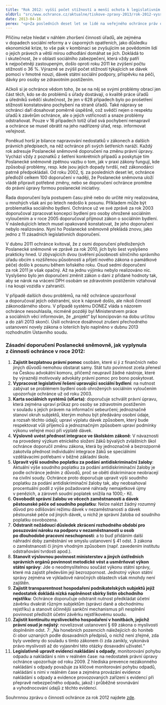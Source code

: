 ```yaml
---
title: "Rok 2012: vyšší počet stížností a menší ochota k legislativním změnám"
oldUrl: "src/www.ochrance.cz/aktualne/tiskove-zpravy-2013/rok-2012-vyssi-pocet-stiznosti-a-mensi-ochota-k-legislativnim-zmenam"
date: 2013-04-16
perex: "<p>Za posledních deset let se lidé na veřejného ochránce práv obrátili s 68 470 stížnostmi a podněty k šetření. Loňský rok drží z tohoto pohledu poněkud smutný primát. Počet stížností totiž meziročně vzrostl o pětinu na celkem 8641 podání.</p>"
---
```


<!-- imported from the old website -->

<p>Příčinu nelze hledat v náhlém zhoršení činnosti úřadů, ale zejména v dopadech sociální reformy a v úsporných opatřeních, jako důsledku ekonomické krize, to vše pak v kombinaci se zvyšujícím se povědomím lidí o jejich právech a větší mírou odhodlání domáhat se jich. Dokládá to i skutečnost, že v oblasti sociálního zabezpečení, která vždy patří k nejpočetněji zastoupeným, došlo oproti roku 2011 ke zvýšení počtu stížností o 36 %. Výrazně se zvýšil počet stížností týkajících se dávek pomoci v hmotné nouzi, dávek státní sociální podpory, příspěvku na péči, dávky pro osoby se zdravotním postižením.</p><p>Ačkoli si je ochránce vědom toho, že se na něj se svými problémy obrací jen část těch, kdo se do problémů s úřady dostávají, o kvalitě práce úřadů a úředníků svědčí skutečnost, že jen v 628 případech bylo po prošetření stížnosti konstatováno pochybení na straně úřadů. Také nápravy se ochránci daří dosahovat poměrně úspěšně, což svědčí nejen o respektu úřadů k závěrům ochránce, ale o jejich vstřícnosti a snaze problémy odstraňovat. Pouze v 16 případech totiž úřad svá pochybení nenapravil a ochránce se musel obrátit na jeho nadřízený úřad, resp. informovat veřejnost.</p><p>Poněkud horší je bilance napravování nedostatků v zákonech a dalších právních předpisech, na něž ochránce při svých šetřeních naráží. Každý rok adresuje Poslanecké sněmovně doporučení na změnu právní úpravy. Vychází vždy z poznatků z šetření konkrétních případů a poskytuje tím Poslanecké sněmovně zpětnou vazbu o tom, jak v praxi zákony fungují, kde způsobují problémy, resp. kde jsou jejich dopady tvrdší, než zákonodárci patrně předpokládali. Od roku 2002, tj. za posledních deset let, ochránce předložil celkem 100 doporučení v naději, že Poslanecké sněmovna uloží vládě připravit potřebné změny, nebo se doporučení ochránce promítne do právní úpravy formou poslanecké iniciativy. </p><p>Řada doporučení byla postupem času plně nebo do určité míry realizována, u mnohých však ani po letech nedošlo k posunu. Příkladem může být problematika sociálního bydlení. Ochránce už ve své zprávě za rok 2003 doporučoval zpracovat koncepci bydlení pro osoby ohrožené sociálním vyloučením a v roce 2005 doporučoval přijmout zákon o sociálním bydlení. V následujících letech musel opakovaně konstatovat, že jeho doporučení nebylo realizováno. Nyní ho Poslanecké sněmovně překládá znovu, jako jedno z 11 zásadních legislativních doporučení.</p><p>V dubnu 2011 ochránce kvitoval, že z osmi doporučení předložených Poslanecké sněmovně ve zprávě za rok 2010, jich bylo šest vyslyšeno prakticky hned. U zbývajících dvou (svěření působnosti silničního správního úřadu obcím s rozšířenou působností a přijetí nového zákona o památkové péče) došlo k posunu během loňského roku. Osud sedmi doporučení za rok 2011 je však opačný. Až na jednu výjimku nebylo realizováno nic. Vyslyšeno bylo jen doporučení změnit zákon o dani z přidané hodnoty tak, aby se nárok na vrácení DPH osobám se zdravotním postižením vztahoval i na koupi vozidla v zahraničí.</p><p>V případě dalších dvou problémů, na něž ochránce upozorňoval a doporučoval jejich odstranění, sice k nápravě došlo, ale nikoli činností zákonodárného sboru. V případě systému DONEZ vláda s názorem ochránce nesouhlasila, nicméně později byl Ministerstvem práce a sociálních věcí informován, že „projekt“ byl koncipován na dobu určitou a do září 2013 skončí. Úsilí ochránce dosáhnout zrušení přechodného ustanovení novely zákona o loteriích bylo naplněno v dubnu 2013 rozhodnutím Ústavního soudu.</p><h3>Zásadní doporučení Poslanecké sněmovně, jak vyplynula z činnosti ochránce v roce 2012:</h3><ol><li><strong>Zajistit bezplatnou právní pomoc</strong> osobám, které si ji z finančních nebo jiných důvodů nemohou obstarat samy. Stát tuto povinnost zcela přenesl na Českou advokátní komoru, přičemž neupravil žádné nástroje, které by výrazněji motivovaly advokáty právní pomoc pro bono poskytovat.</li><li><strong>Vypracovat legislativní řešení upravující sociální bydlení</strong>: na nutnost zabývat se problémem bydlení osob ohrožených sociálním vyloučením upozorňuje ochránce už od roku 2003.</li><li><strong>Karta sociálních systémů (sKarta)</strong>: doporučuje schválit právní úpravu, která zejména upraví průkaz pro osoby se zdravotním postižením v souladu s jejich právem na informační sebeurčení; jednoznačně stanoví okruh subjektů, kterým mohou být předávány osobní údaje, a rozsah těchto údajů; upraví výplatu dávek způsobem, který bude respektovat vůli příjemců a jednoznačným způsobem upraví podmínky výkonu veřejné moci při výplatě dávek.</li><li><strong>Výslovně uvést přednost integrace ve školském zákoně</strong>: V návaznosti na provedený výzkum etnického složení žáků bývalých zvláštních škol ochránce doporučil změnu zákona, která by jednoznačně a bezrozporně zakotvila přednost individuální integrace žáků se speciálními vzdělávacími potřebami v běžné základní škole. </li><li><strong>Upravit výši soudního poplatku za podání antidiskriminační žaloby</strong>: Aktuální výše soudního poplatku za podání antidiskriminační žaloby je podle ochránce jedním z důvodů, proč se oběti diskriminace neobracejí na civilní soudy. Ochránce proto doporučuje upravit výši soudního poplatku za podání antidiskriminační žaloby tak, aby neobsahoval procentuální podíl z výše požadované náhrady nemajetkové újmy v penězích, a zároveň soudní poplatek snížila na 1000,- Kč.</li><li><strong>Osvobodit správní žalobu ve věcech zaměstnanosti a dávek pěstounské péče od soudního poplatku</strong>: Nelze nalézt žádný rozumný důvod pro odlišování režimu dávek v nezaměstnanosti a dávek pěstounské péče od jiných dávek, u nichž je správní žaloba od soudního poplatku osvobozena. </li><li><strong>Odstranit nežádoucí důsledek zkrácení rozhodného období pro posuzování nároku na podporu v nezaměstnanosti u osob po dlouhodobé pracovní neschopnosti</strong>: a to buď přidáním další náhradní doby zaměstnání ve smyslu ustanovení § 41 odst. 3 zákona o zaměstnanosti či jiným vhodným způsobem (např. zavedením institutu odstraňování tvrdosti apod.).</li><li><strong>Stanovit výslovnou povinnost ministerstev a jiných ústředních správních orgánů povinnost metodické vést a usměrňovat výkon státní správy</strong>: Jde o neodmyslitelnou součást výkonu státní správy, které má zajistit především její bezrozpornost. Jednotný výkon státní správy zejména ve výkladově náročných oblastech však mnohdy není zajištěn. </li><li><strong>Zajistit transparentnost hospodaření podnikatelských subjektů jejíž nedostatek dokládá nízká naplněnost sbírky listin obchodního rejstříku</strong>: Ochránce doporučuje odstranit nutnost předkládat účetní závěrku dvakrát různým subjektům (správci daně a obchodnímu rejstříku) a stanovit účinnější sankční mechanismus při nesplnění povinnost předložit účetní závěrku rejstříkovému soudu.</li><li><strong>Zajistit kontinuitu mysliveckého hospodaření v honitbách, jejichž právní osud je nejistý</strong>: novelizovat ustanovení § 69 zákona o myslivosti doplněním odst. 7: „Na honebních pozemcích náležejících do honiteb či obor uznaných podle dosavadních předpisů, o nichž není zřejmé, zda byly uvedeny do souladu s tímto zákonem či zda zanikly, vykonává právo myslivosti až do vyjasnění této otázky dosavadní uživatel.“</li><li><strong>Legislativně upravit evidenci nakládání s odpady</strong>, monitorování pohybu odpadu a nakládání s ním v reálném čase: na nedostatek právní úpravy ochránce upozorňuje od roku 2009. Z hlediska prevence nezákonného nakládání s odpady považuje za klíčové monitorování pohybu odpadů, nakládání s nimi v reálném čase a zejména provázání evidence nakládání s odpady a evidence provozovaných zařízení s evidencí při přepravě nebezpečného odpadu, jakož i průběžné srovnávání a vyhodnocování údajů z těchto evidencí.</li></ol><p>Souhrnnou zprávu o činnosti ochránce za rok 2012 najdete <a href="https://www.ochrance.cz/zpravy-o-cinnosti/zpravy-pro-poslaneckou-snemovnu/">zde</a>.</p>
